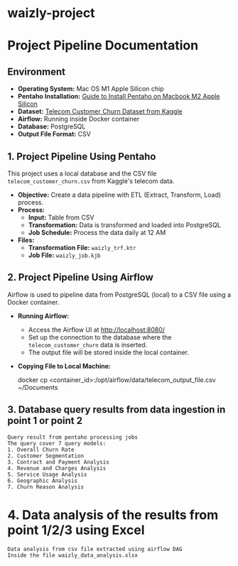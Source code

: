 # waizly-project

# Project Pipeline Documentation

## Environment

- **Operating System:** Mac OS M1 Apple Silicon chip
- **Pentaho Installation:** [Guide to Install Pentaho on Macbook M2 Apple Silicon](https://medium.com/@gabriella.mayang/how-to-install-and-open-pentaho-data-integration-on-macbook-m2-apple-silicon-4081c2875a02)
- **Dataset:** [Telecom Customer Churn Dataset from Kaggle](https://www.kaggle.com/datasets/shilongzhuang/telecom-customer-churn-by-maven-analytics)
- **Airflow:** Running inside Docker container
- **Database:** PostgreSQL
- **Output File Format:** CSV

## 1. Project Pipeline Using Pentaho

This project uses a local database and the CSV file `telecom_customer_churn.csv` from Kaggle's telecom data.

- **Objective:** Create a data pipeline with ETL (Extract, Transform, Load) process.
- **Process:** 
  - **Input:** Table from CSV
  - **Transformation:** Data is transformed and loaded into PostgreSQL
  - **Job Schedule:** Process the data daily at 12 AM
- **Files:**
  - **Transformation File:** `waizly_trf.ktr`
  - **Job File:** `waizly_job.kjb`

## 2. Project Pipeline Using Airflow

Airflow is used to pipeline data from PostgreSQL (local) to a CSV file using a Docker container. 

- **Running Airflow:**
  - Access the Airflow UI at [http://localhost:8080/](http://localhost:8080/)
  - Set up the connection to the database where the `telecom_customer_churn` data is inserted.
  - The output file will be stored inside the local container.

- **Copying File to Local Machine:**
  
  docker cp <container_id>:/opt/airflow/data/telecom_output_file.csv ~/Documents


## 3. Database query results from data ingestion in point 1 or point 2
	Query result from pentaho processing jobs
	The query cover 7 query models:
	1. Overall Churn Rate
	2. Customer Segmentation
	3. Contract and Payment Analysis
	4. Revenue and Charges Analysis
	5. Service Usage Analysis
	6. Geographic Analysis
	7. Churn Reason Analysis



# 4. Data analysis of the results from point 1/2/3 using Excel
	Data analysis from csv file extracted using airflow DAG
	Inside the file waizly_data_analysis.xlsx
 ```sh
